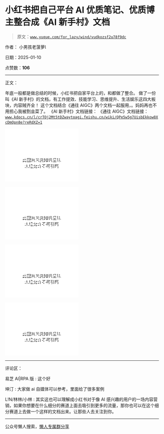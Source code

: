 # 小红书把自己平台 AI 优质笔记、优质博主整合成《AI 新手村》文档

> 原文：[`www.yuque.com/for_lazy/wind/vudkozsf2u78f9dc`](https://www.yuque.com/for_lazy/wind/vudkozsf2u78f9dc)

作者： 小男孩老菠萝

日期：2025-01-10

点赞数：**106**

* * *

正文：

年底一般都是做总结的时候，小红书把自家平台上的，和都做了整合。
做了一份叫《AI 新手村》的文档，有工作提效、技能学习、思维提升、生活娱乐这四大板块，内容贼齐全！
这个文档结合《通往 AIGC》两个文档一起服用，。妈妈再也不用担心我被割韭菜了。 《AI 新手村》文档链接：
《通往 AIGC》文档链接：[`www.kdocs.cn/l/crTOj2Mt5tDZ`](https://www.kdocs.cn/l/crTOj2Mt5tDZ)[`waytoagi.feishu.cn/wiki/QPe5w5g7UisbEkkow8XcDmOpn8e?reRdXZ=1`](https://waytoagi.feishu.cn/wiki/QPe5w5g7UisbEkkow8XcDmOpn8e?reRdXZ=1)

![](img/055133ad09ea52c23e89f66f190ff5d4.png "None")

![](img/7c80304268f94514db2b8246770b12d7.png "None")

![](img/0e4584d6fa8c2ec2f2e4c39603126421.png "None")

![](img/4affedff998593a2ae2e8f9070fb1b46.png "None")

* * *

评论区：

易芝 AI|RPA 版 : 这个好

坤汀 : 大家做 ai 自媒体可以参考，里面给了很多案例

L!N/林林/小林 : 其实这也可以理解成小红书对于像 AI 感兴趣的用户的一场内容营销，如果你想要在什么细分的赛道上面去吸引到更多的流量，那你也可以在这个细分赛道上去做一个这样的文档出来。让那些人去关注到你。

* * *

公众号懒人搜索，[懒人专属群分享](https://lazybook.fun/#/blog/group)